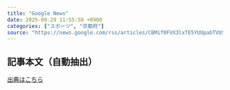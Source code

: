 ```yaml
---
title: "Google News"
date: 2025-09-29 11:55:58 +0900
categories: ["スポーツ", "京都府"]
source: "https://news.google.com/rss/articles/CBMif0FVX3lxTE5YUUpabTVUSnJuWHRsRG8tTEJPTTg1QmxvaWlTOWFOSDJvSU5Eb1prRFpSVU9Hbm5pSUdNZ01nM3hJYk12QUJDbk8wNVBoVXpSV0JLVnZUNzFVN2lfbnlOaHg3UERVMzZzdFVqUGZsZkNUZk15Uk45NERHTVBwaE0?oc=5"
---
```


## 記事本文（自動抽出）
<body class="y0K44d EA71Tc" id="readabilityBody"></body>

[出典はこちら](https://news.google.com/rss/articles/CBMif0FVX3lxTE5YUUpabTVUSnJuWHRsRG8tTEJPTTg1QmxvaWlTOWFOSDJvSU5Eb1prRFpSVU9Hbm5pSUdNZ01nM3hJYk12QUJDbk8wNVBoVXpSV0JLVnZUNzFVN2lfbnlOaHg3UERVMzZzdFVqUGZsZkNUZk15Uk45NERHTVBwaE0?oc=5)
